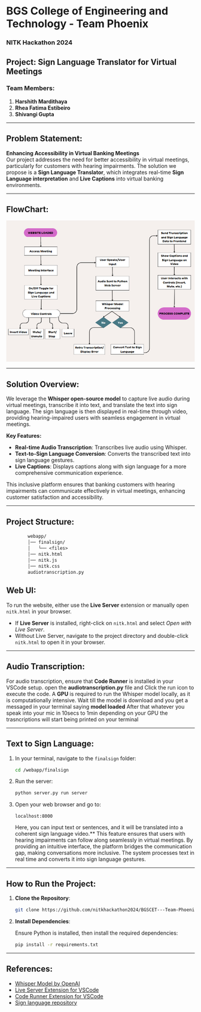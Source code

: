 # BGS College of Engineering and Technology - Team Phoenix  
### NITK Hackathon 2024  

## Project: Sign Language Translator for Virtual Meetings

### Team Members:
1. **Harshith Mardithaya**  
2. **Rhea Fatima Estibeiro**  
3. **Shivangi Gupta**  

---

## Problem Statement:
**Enhancing Accessibility in Virtual Banking Meetings**  
Our project addresses the need for better accessibility in virtual meetings, particularly for customers with hearing impairments. The solution we propose is a **Sign Language Translator**, which integrates real-time **Sign Language interpretation** and **Live Captions** into virtual banking environments.

---

## FlowChart:
![NITK-Hackton](artifacts\flowchart.jpeg)

---

## Solution Overview:
We leverage the **Whisper open-source model** to capture live audio during virtual meetings, transcribe it into text, and translate the text into sign language. The sign language is then displayed in real-time through video, providing hearing-impaired users with seamless engagement in virtual meetings.

**Key Features:**
- **Real-time Audio Transcription**: Transcribes live audio using Whisper.
- **Text-to-Sign Language Conversion**: Converts the transcribed text into sign language gestures.
- **Live Captions**: Displays captions along with sign language for a more comprehensive communication experience.

This inclusive platform ensures that banking customers with hearing impairments can communicate effectively in virtual meetings, enhancing customer satisfaction and accessibility.

---

## Project Structure:

```plaintext
        webapp/
        │── finalsign/
        │   └── <files>
        │── nitk.html
        │── nitk.js
        │── nitk.css
        audiotranscription.py
```

## Web UI:

To run the website, either use the **Live Server** extension or manually open `nitk.html` in your browser.

- If **Live Server** is installed, right-click on `nitk.html` and select _Open with Live Server_.
- Without Live Server, navigate to the project directory and double-click `nitk.html` to open it in your browser.

---

## Audio Transcription:

For audio transcription, ensure that **Code Runner** is installed in your VSCode setup.
open the **audiotranscription.py** file and Click the run icon to execute the code. A **GPU** is required to run the Whisper model locally, as it is computationally intensive. Wait till the model is download and you get a messaged in your terminal saying **model loaded** After that whatever you speak into your mic in 10secs to 1min depending on your GPU the trasncriptions will start being printed on your terminal

---

## Text to Sign Language:

1. In your terminal, navigate to the `finalsign` folder:

    ```bash
    cd /webapp/finalsign
    ```

2. Run the server:

    ```bash
    python server.py run server
    ```

3. Open your web browser and go to:

    ```plaintext
    localhost:8000
    ```

   Here, you can input text or sentences, and it will be translated into a coherent sign language video.**
   This feature ensures that users with hearing impairments can follow along seamlessly in virtual meetings. By providing an intuitive interface, the platform bridges the communication gap, making conversations more inclusive.
   The system processes text in real time and converts it into sign language gestures.

---

## How to Run the Project:

1. **Clone the Repository**:

    ```bash
    git clone https://github.com/nitkhackathon2024/BGSCET---Team-Phoenix.git
    ```

2. **Install Dependencies**:

    Ensure Python is installed, then install the required dependencies:

    ```bash
    pip install -r requirements.txt
    ```

---

## References:

- [Whisper Model by OpenAI](https://github.com/openai/whisper)
- [Live Server Extension for VSCode](https://marketplace.visualstudio.com/items?itemName=ritwickdey.LiveServer)
- [Code Runner Extension for VSCode](https://marketplace.visualstudio.com/items?itemName=formulahendry.code-runner)
- [Sign language repository](https://bslsignbank.ucl.ac.uk/)
